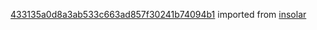 [433135a0d8a3ab533c663ad857f30241b74094b1](https://github.com/insolar/insolar/commit/433135a0d8a3ab533c663ad857f30241b74094b1) imported from [insolar](https://github.com/insolar/insolar)
